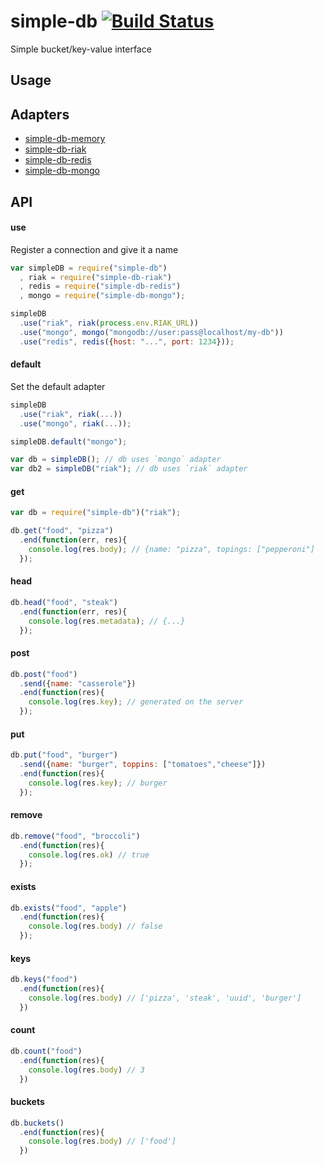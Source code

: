 simple-db [![Build Status](https://travis-ci.org/flokk/simple-db.png)](https://travis-ci.org/flokk/simple-db)
=========

Simple bucket/key-value interface

Usage
-----

Adapters
--------

* [simple-db-memory](https://github.com/flokk/simple-db-memory)
* [simple-db-riak](https://github.com/flokk/simple-db-riak)
* [simple-db-redis](https://github.com/flokk/simple-db-redis)
* [simple-db-mongo](https://github.com/flokk/simple-db-mongo)

API
---

#### use

Register a connection and give it a name

```js
var simpleDB = require("simple-db")
  , riak = require("simple-db-riak")
  , redis = require("simple-db-redis")
  , mongo = require("simple-db-mongo");

simpleDB
  .use("riak", riak(process.env.RIAK_URL))
  .use("mongo", mongo("mongodb://user:pass@localhost/my-db"))
  .use("redis", redis({host: "...", port: 1234}));

```

#### default

Set the default adapter

```js
simpleDB
  .use("riak", riak(...))
  .use("mongo", riak(...));

simpleDB.default("mongo");

var db = simpleDB(); // db uses `mongo` adapter
var db2 = simpleDB("riak"); // db uses `riak` adapter
```

#### get
```js
var db = require("simple-db")("riak");

db.get("food", "pizza")
  .end(function(err, res){
    console.log(res.body); // {name: "pizza", topings: ["pepperoni"]
  });
```

#### head
```js
db.head("food", "steak")
  .end(function(err, res){
    console.log(res.metadata); // {...}
  });
```

#### post
```js
db.post("food")
  .send({name: "casserole"})
  .end(function(res){
    console.log(res.key); // generated on the server
  });
```

#### put
```js
db.put("food", "burger")
  .send({name: "burger", toppins: ["tomatoes","cheese"]})
  .end(function(res){
    console.log(res.key); // burger
  });
```

#### remove
```js
db.remove("food", "broccoli")
  .end(function(res){
    console.log(res.ok) // true
  });
```

#### exists
```js
db.exists("food", "apple")
  .end(function(res){
    console.log(res.body) // false
  });
```

#### keys
```js
db.keys("food")
  .end(function(res){
    console.log(res.body) // ['pizza', 'steak', 'uuid', 'burger']
  })
```

#### count
```js
db.count("food")
  .end(function(res){
    console.log(res.body) // 3
  })
```

#### buckets
```js
db.buckets()
  .end(function(res){
    console.log(res.body) // ['food']
  })
```
